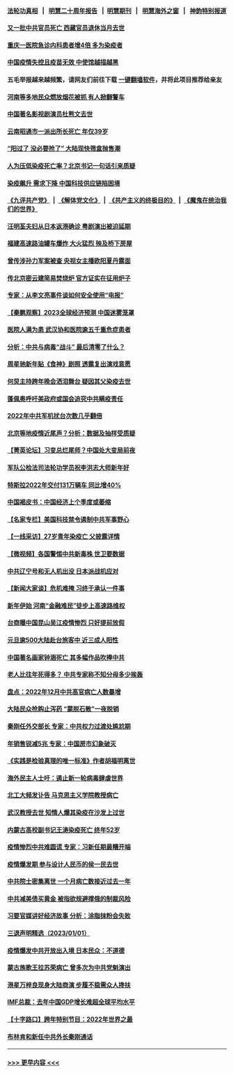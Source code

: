 #### [法轮功真相](https://github.com/gfw-breaker/truth/blob/master/README.md?t=0) &nbsp;&nbsp;|&nbsp;&nbsp; [明慧二十周年报告](https://github.com/gfw-breaker/mh-reports/blob/master/README.md?t=0) &nbsp;&nbsp;|&nbsp;&nbsp;[明慧期刊](https://github.com/gfw-breaker/mh-qikan) &nbsp;&nbsp;|&nbsp;&nbsp; [明慧海外之窗](https://github.com/gfw-breaker/mh-news/blob/master/README.md?t=0) &nbsp;&nbsp;|&nbsp;&nbsp; [神韵特别报道](https://github.com/gfw-breaker/mh-news/blob/master/shenyun.md?t=0)
#### [又一批中共官员死亡 西藏官员退休当月去世](../pages/nsc413/n13898452.md?t=01032143) 
#### [重庆一医院急诊内科患者增4倍 多为染疫者](../pages/nsc413/n13898428.md?t=01032143) 
#### [中国疫情失控且疫苗无效 中使馆越描越黑](../pages/nsc413/n13898473.md?t=01032143) 
#### 五毛举报越来越频繁，请网友们前往下载 [一键翻墙软件](https://github.com/gfw-breaker/ssr-accounts)，并将此项目推荐给亲友
#### [河南等多地民众燃放烟花被抓 有人掀翻警车](../pages/nsc413/n13898370.md?t=01032143) 
#### [中国著名影视剧演员杜熊文去世](../pages/nsc413/n13898398.md?t=01032143) 
#### [云南昭通市一派出所长死亡 年仅39岁](../pages/nsc413/n13898366.md?t=01032143) 
#### [“阳过了 没必要抢了” 大陆现快筛盒抛售潮](../pages/nsc413/n13898311.md?t=01032143) 
#### [人为压低染疫死亡率？北京书记一句话引来质疑](../pages/nsc413/n13898246.md?t=01032143) 
#### [染疫飙升 需求下降 中国科技供应链陷困境](../pages/nsc413/n13898224.md?t=01032143) 
#### [《九评共产党》](https://github.com/begood0513/9ping.md/blob/master/README.md) &nbsp;|&nbsp; [《解体党文化》](../../../../jtdwh.md/blob/master/README.md)  &nbsp;|&nbsp; [《共产主义的终极目的》](../../../../gczydzjmd.md/blob/master/README.md) &nbsp;|&nbsp; [《魔鬼在统治我们的世界》](../../../../mgztzwmdsj.md/blob/master/README.md) 
#### [汪明荃夫妇从日本返港确诊 粤剧演出被迫延期](../pages/nsc413/n13898168.md?t=01032143) 
#### [福建高速路油罐车爆炸 大火猛烈 殃及桥下房屋](../pages/nsc413/n13898232.md?t=01032143) 
#### [曾传涉孙力军案被查 央视女主播欧阳夏丹露面](../pages/nsc413/n13898205.md?t=01032143) 
#### [传北京密云建简易焚烧炉 官方证实在征用炉子](../pages/nsc413/n13898179.md?t=01032143) 
#### [专家：从李文亮事件谈如何安全使用“电报”](../pages/nsc413/n13898184.md?t=01032143) 
#### [【秦鹏观察】2023全球经济预测 中国迷雾笼罩](../pages/nsc413/n13898147.md?t=01032143) 
#### [医院人满为患 武汉协和医院逾五千重危症患者](../pages/nsc413/n13898135.md?t=01032143) 
#### [分析：中共与病毒“战斗” 最后清零了什么？](../pages/nsc413/n13888429.md?t=01032143) 
#### [周星驰新年贴《食神》剧照 透露复出演戏意愿](../pages/nsc413/n13898157.md?t=01032143) 
#### [何炅主持跨年晚会洒泪舞台 疑因其父染疫去世](../pages/nsc413/n13898127.md?t=01032143) 
#### [蓬佩奥呼吁美政府或国会追究中共瞒疫责任](../pages/nsc413/n13898149.md?t=01032143) 
#### [2022年中共军机扰台次数几乎翻倍](../pages/nsc413/n13898123.md?t=01032143) 
#### [北京等地疫情近尾声？分析：数据及抽样受质疑](../pages/nsc413/n13897825.md?t=01032143) 
#### [【菁英论坛】习变总烂尾师？中国处大变局前夜](../pages/nsc413/n13898133.md?t=01032143) 
#### [军队公检法司法轮功学员祝李洪志大师新年好](../pages/nsc413/n13897852.md?t=01032143) 
#### [特斯拉2022年交付131万辆车 同比增40%](../pages/nsc413/n13898085.md?t=01032143) 
#### [中国褐皮书：中国经济上个季度或萎缩](../pages/nsc413/n13898091.md?t=01032143) 
#### [【名家专栏】美国科技禁令遏制中共军事野心](../pages/nsc413/n13896442.md?t=01032143) 
#### [【一线采访】27岁青年染疫亡 父披露详情](../pages/nsc413/n13898068.md?t=01032143) 
#### [【微视频】各国警惕中共新毒株 世卫要数据](../pages/nsc413/n13897332.md?t=01032143) 
#### [中共辽宁号和无人机出没 日本派战机应对](../pages/nsc413/n13897989.md?t=01032143) 
#### [【新闻大家谈】危机难掩 习终于承认一件事](../pages/nsc413/n13898011.md?t=01032143) 
#### [新年伊始 河南“金融难民”徒步上高速路维权](../pages/nsc413/n13897842.md?t=01032143) 
#### [台商曝中国昆山吴江疫情惨烈 只好提前放假](../pages/nsc413/n13897908.md?t=01032143) 
#### [元旦逾500大陆赴台旅客中 近三成人阳性](../pages/nsc413/n13897881.md?t=01032143) 
#### [中国著名画家钟涵死亡 其多幅作品吹捧中共](../pages/nsc413/n13897847.md?t=01032143) 
#### [老人比往年死得多？ 中共专家称不知分母多少挨轰](../pages/nsc413/n13897749.md?t=01032143) 
#### [盘点：2022年12月中共高官病亡人数暴增](../pages/nsc413/n13897373.md?t=01032143) 
#### [大陆民众抢购止泻药 “蒙脱石散”一夜脱销](../pages/nsc413/n13897754.md?t=01032143) 
#### [秦刚任外交部长 专家：中共权力过渡处尴尬期](../pages/nsc413/n13897780.md?t=01032143) 
#### [年销售锐减5兆 专家：中国房市幻象破灭](../pages/nsc413/n13897386.md?t=01032143) 
#### [《实践是检验真理的唯一标准》作者胡福明离世](../pages/nsc413/n13897546.md?t=01032143) 
#### [海外民主人士吁：遏止新一轮病毒肆虐世界](../pages/nsc413/n13897720.md?t=01032143) 
#### [北工大频发讣告 马克思主义学院教授病亡](../pages/nsc413/n13897435.md?t=01032143) 
#### [武汉教授去世 知情人爆其染疫在沙发上过世](../pages/nsc413/n13897485.md?t=01032143) 
#### [内蒙古高校副书记王涛染疫死亡 终年52岁](../pages/nsc413/n13897455.md?t=01032143) 
#### [疫情惨烈中共难圆谎 专家：习新任期最糟开端](../pages/nsc413/n13897471.md?t=01032143) 
#### [疫情爆发期 参与设计人民币的侯一民去世](../pages/nsc413/n13897453.md?t=01032143) 
#### [中共院士密集离世 一个月病亡数接近过去一年](../pages/nsc413/n13897393.md?t=01032143) 
#### [中共减美债买黄金 被指欲规避撑俄的制裁风险](../pages/nsc413/n13897426.md?t=01032143) 
#### [习要官媒讲好经济故事 分析：涂脂抹粉会失败](../pages/nsc413/n13897436.md?t=01032143) 
#### [三退声明精选（2023/01/01）](../pages/nsc413/n13897440.md?t=01032143) 
#### [疫情爆发中共开放出入境 日本民众：不道德](../pages/nsc413/n13897396.md?t=01032143) 
#### [蒙古族歌王拉苏荣病亡 曾多次为中共党魁演出](../pages/nsc413/n13897308.md?t=01032143) 
#### [港星万梓良现身大陆商演 步履不稳需众人搀扶](../pages/nsc413/n13897346.md?t=01032143) 
#### [IMF总裁：去年中国GDP增长难超全球平均水平](../pages/nsc413/n13897345.md?t=01032143) 
#### [【十字路口】跨年特别节目：2022年世界之最](../pages/nsc413/n13897103.md?t=01032143) 
#### [布林肯和新任中共外长秦刚通话](../pages/nsc413/n13897296.md?t=01032143) 

----
#### [ >>> 更早内容 <<< ](../indexes/nsc413-earlier.md)
